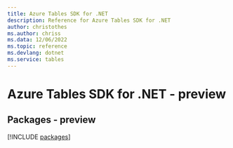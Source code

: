 ```yaml
---
title: Azure Tables SDK for .NET
description: Reference for Azure Tables SDK for .NET
author: christothes
ms.author: chriss
ms.data: 12/06/2022
ms.topic: reference
ms.devlang: dotnet
ms.service: tables
---
```

# Azure Tables SDK for .NET - preview
## Packages - preview
[!INCLUDE [packages](tables-index.md)]